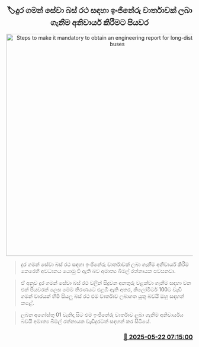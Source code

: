 <p align='center'><b><h2 align='center' title='Steps to make it mandatory to obtain an engineering report for long-distance service buses'>🏷දුර ගමන් සේවා බස් රථ සඳහා ඉංජිනේරු වාර්තාවක් ලබා ගැනීම අනිවාර්ය කිරීමට පියවර</h2></b></p>
<p align='center'><img src='https://helakuru.sgp1.cdn.digitaloceanspaces.com/esana/images/lib/semi-bus[1].jpg' width='600' alt='Steps to make it mandatory to obtain an engineering report for long-distance service buses'></p>

> දුර ගමන් සේවා බස් රථ සඳහා ඉංජිනේරු වාර්තාවක් ලබා ගැනීම අනිවාර්ය කිරීම කෙරෙහි අවධානය යොමු වී ඇති බව අමාත්‍ය බිමල් රත්නායක පවසනවා.

> ඒ අනුව දුර ගමන් සේවා බස් රථ වලින් සිදුවන අනතුරු වළක්වා ගැනීම සඳහා වන එක් පියවරක් ලෙස මෙම තීරණයට එළඹී ඇති අතර, කිලෝමීටර් 100ට වැඩි ගමන් වාරයක් හිමි සියලු බස් රථ එම වාර්තාව ලබාගත යුතු බවයි ඔහු සඳහන් කළේ.

> ලබන අගෝස්තු 01 වැනිදා සිට එම ඉංජිනේරු වාර්තාව ලබා ගැනීම අනිවාර්යය බවයි අමාත්‍ය බිමල් රත්නායක වැඩිදුරටත් සඳහන් කර සිටියේ.



<h3 align='right'><a href='https://www.helakuru.lk/esana/p/110320/'>📅 2025-05-22 07:15:00</a></h3>
